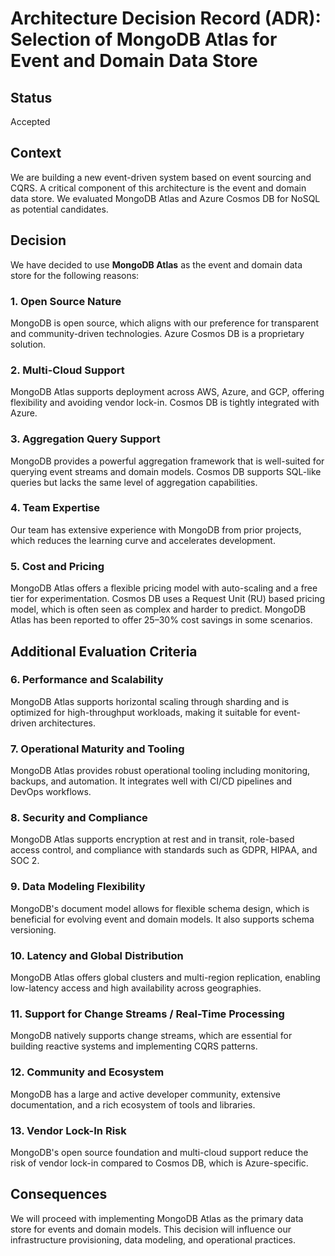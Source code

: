 
# Architecture Decision Record (ADR): Selection of MongoDB Atlas for Event and Domain Data Store

## Status
Accepted

## Context
We are building a new event-driven system based on event sourcing and CQRS. A critical component of this architecture is the event and domain data store. We evaluated MongoDB Atlas and Azure Cosmos DB for NoSQL as potential candidates.

## Decision
We have decided to use **MongoDB Atlas** as the event and domain data store for the following reasons:

### 1. Open Source Nature
MongoDB is open source, which aligns with our preference for transparent and community-driven technologies. Azure Cosmos DB is a proprietary solution.

### 2. Multi-Cloud Support
MongoDB Atlas supports deployment across AWS, Azure, and GCP, offering flexibility and avoiding vendor lock-in. Cosmos DB is tightly integrated with Azure.

### 3. Aggregation Query Support
MongoDB provides a powerful aggregation framework that is well-suited for querying event streams and domain models. Cosmos DB supports SQL-like queries but lacks the same level of aggregation capabilities.

### 4. Team Expertise
Our team has extensive experience with MongoDB from prior projects, which reduces the learning curve and accelerates development.

### 5. Cost and Pricing
MongoDB Atlas offers a flexible pricing model with auto-scaling and a free tier for experimentation. Cosmos DB uses a Request Unit (RU) based pricing model, which is often seen as complex and harder to predict. MongoDB Atlas has been reported to offer 25–30% cost savings in some scenarios.

## Additional Evaluation Criteria

### 6. Performance and Scalability
MongoDB Atlas supports horizontal scaling through sharding and is optimized for high-throughput workloads, making it suitable for event-driven architectures.

### 7. Operational Maturity and Tooling
MongoDB Atlas provides robust operational tooling including monitoring, backups, and automation. It integrates well with CI/CD pipelines and DevOps workflows.

### 8. Security and Compliance
MongoDB Atlas supports encryption at rest and in transit, role-based access control, and compliance with standards such as GDPR, HIPAA, and SOC 2.

### 9. Data Modeling Flexibility
MongoDB's document model allows for flexible schema design, which is beneficial for evolving event and domain models. It also supports schema versioning.

### 10. Latency and Global Distribution
MongoDB Atlas offers global clusters and multi-region replication, enabling low-latency access and high availability across geographies.

### 11. Support for Change Streams / Real-Time Processing
MongoDB natively supports change streams, which are essential for building reactive systems and implementing CQRS patterns.

### 12. Community and Ecosystem
MongoDB has a large and active developer community, extensive documentation, and a rich ecosystem of tools and libraries.

### 13. Vendor Lock-In Risk
MongoDB's open source foundation and multi-cloud support reduce the risk of vendor lock-in compared to Cosmos DB, which is Azure-specific.

## Consequences
We will proceed with implementing MongoDB Atlas as the primary data store for events and domain models. This decision will influence our infrastructure provisioning, data modeling, and operational practices.
